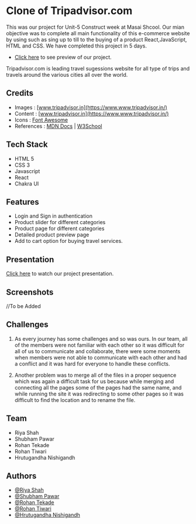 # Clone of Tripadvisor.com

This was our project for Unit-5 Construct week at Masai Shcool.
Our mian objective was to complete all main functionality of this e-commerce website by using such as sing up to till to the buying of a product React,JavaScript, HTML and CSS.
We have completed this project in 5 days.

- [Click here](https://tripadvisor-frail-power-8560.netlify.app/) to see preview of our project.

Tripadvisor.com is leading travel sugessions website for all type of trips and travels around the various cities all over the world.

## Credits

- Images : [www.tripadvisor.in](https://www.www.tripadvisor.in/)
- Content : [www.tripadvisor.in](https://www.www.tripadvisor.in/)
- Icons : [Font Awesome](https://fontawesome.com/)
- References : [MDN Docs](https://developer.mozilla.org/en-US/) | [W3School](https://www.w3schools.com/)

## Tech Stack

- HTML 5
- CSS 3
- Javascript
- React
- Chakra UI

## Features

- Login and Sign in authentication
- Product slider for different categories
- Product page for different categories
- Detailed product preview page
- Add to cart option for buying travel services.

## Presentation

[Click here](https://drive.google.com/file/d/1MHu7EQyqGK8W53TVlgfw17IA4K2YGRur/view?usp=sharing) to watch our project presentation.

## Screenshots

//To be Added

## Challenges

1. As every journey has some challenges and so was ours. In our team, all of the members were not familiar with each other so it was difficult for all of us to communicate and collaborate, there were some moments when members were not able to communicate with each other and had a conflict and it was hard for everyone to handle these conflicts.

2. Another problem was to merge all of the files in a proper sequence which was again a difficult task for us because while merging and connecting all the pages some of the pages had the same name, and while running the site it was redirecting to some other pages so it was difficult to find the location and to rename the file.

## Team

- Riya Shah
- Shubham Pawar
- Rohan Tekade	
- Rohan Tiwari	
- Hrutugandha Nishigandh	

## Authors

- [@Riya Shah](https://github.com/riyagshah)
- [@Shubham Pawar](https://github.com/Shubh-Pawar007)
- [@Rohan Tekade](https://github.com/RohanT79)
- [@Rohan Tiwari](https://github.com/ROHAN3110)
- [@Hrutugandha Nishigandh](https://github.com/hrutugandha)




